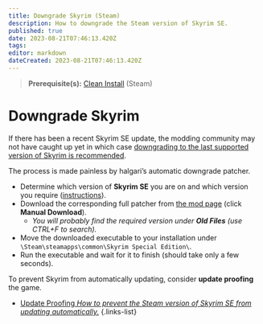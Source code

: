 ```yaml
---
title: Downgrade Skyrim (Steam)
description: How to downgrade the Steam version of Skyrim SE.
published: true
date: 2023-08-21T07:46:13.420Z
tags: 
editor: markdown
dateCreated: 2023-08-21T07:46:13.420Z
---
```


> **Prerequisite(s):** [Clean Install](/guides-tutorials/clean-install) (Steam)

# Downgrade Skyrim

If there has been a recent Skyrim SE update, the modding community may not have caught up yet in which case <u>downgrading to the last supported version of Skyrim is recommended</u>.

The process is made painless by halgari’s automatic downgrade patcher.

- Determine which version of **Skyrim SE** you are on and which version you require ([instructions](/guides-tutorials/version-check)).
- Download the corresponding full patcher from [the mod page](https://www.nexusmods.com/skyrimspecialedition/mods/57618?tab=files) (click **Manual Download**).
  - *You will probably find the required version under **Old Files** (use CTRL+F to search).*
- Move the downloaded executable to your installation under `\Steam\steamapps\common\Skyrim Special Edition\`.
- Run the executable and wait for it to finish (should take only a few seconds).

To prevent Skyrim from automatically updating, consider 
**update proofing** the game.

- [Update Proofing *How to prevent the Steam version of Skyrim SE from updating automatically.*](/guides-tutorials/update-proofing)
{.links-list}